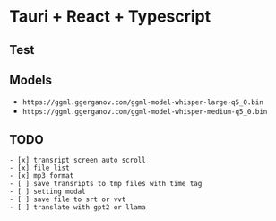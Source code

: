 # Tauri + React + Typescript

## Test

## Models

- `https://ggml.ggerganov.com/ggml-model-whisper-large-q5_0.bin`
- `https://ggml.ggerganov.com/ggml-model-whisper-medium-q5_0.bin`

## TODO

    - [x] transript screen auto scroll
    - [x] file list
    - [x] mp3 format
    - [ ] save transripts to tmp files with time tag
    - [ ] setting modal
    - [ ] save file to srt or vvt
    - [ ] translate with gpt2 or llama

